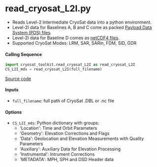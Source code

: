 read_cryosat_L2I.py
===================

 - Reads Level-2 Intermediate CryoSat data into a python environment.
 - Level-2I data for Baselines A, B and C come as packed [Payload Data System (PDS) files](https://earth.esa.int/documents/10174/125273/CryoSat_L2_Products_Format_Specification).
 - Level-2I data for Baseline D comes as [netCDF4 files](https://earth.esa.int/documents/10174/125272/CryoSat-Baseline-D-Product-Handbook).
 - Supported CryoSat Modes: LRM, SAR, SARin, FDM, SID, GDR

#### Calling Sequence
```python
import cryosat_toolkit.read_cryosat_L2I as read_cryosat_L2I
CS_L2I_mds = read_cryosat_L2I(full_filename)
```
[Source code](https://github.com/tsutterley/read-cryosat-2/blob/main/cryosat_toolkit/read_cryosat_L2I.py)

#### Inputs
 - `full_filename`: full path of CryoSat .DBL or .nc file

#### Options
 - `CS_L2I_mds`: Python dictionary with groups:
     * 'Location': Time and Orbit Parameters
     * 'Geometry': Elevation Corrections and Flags
     * 'Data': Geolocation and Elevation Measurements with Quality Parameters
     * 'Auxiliary': Auxiliary Data for Elevation Processing
     * 'Instrumental': Intrument Corrections
     * 'METADATA': MPH, SPH and DSD Header data
